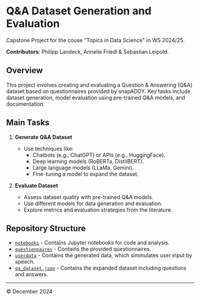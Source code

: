 # Q&A Dataset Generation and Evaluation
Capstone Project for the couse "Topics in Data Science" in WS 2024/25.

**Contributors**: Philipp Landeck, Annelie Friedl & Sebastian Leipold.

## Overview
This project involves creating and evaluating a Question & Answering (Q&A) dataset based on questionnaires provided by snapADDY. Key tasks include dataset generation, model evaluation using pre-trained Q&A models, and documentation.

## Main Tasks
1. **Generate Q&A Dataset**
   - Use techniques like:
     - Chatbots (e.g., ChatGPT) or APIs (e.g., HuggingFace).
     - Deep learning models (RoBERTa, DistilBERT).
     - Large language models (LLaMa, Gemini).
     - Fine-tuning a model to expand the dataset.

2. **Evaluate Dataset**
   - Assess dataset quality with pre-trained Q&A models.
   - Use different models for data generation and evaluation.
   - Explore metrics and evaluation strategies from the literature.

## Repository Structure
- [`notebooks`](https://github.com/croco22/CapstoneProjectTDS/tree/main/notebooks) - Contains Jupyter notebooks for code and analysis.
- [`questionnaires`](https://github.com/croco22/CapstoneProjectTDS/tree/main/questionnaires) - Contains the provided questionnaires.
- [`userdata`](https://github.com/croco22/CapstoneProjectTDS/tree/main/userdata) - Contains the generated data, which simmulates user input by speech.
- [`qa_dataset.json`](https://github.com/croco22/CapstoneProjectTDS/blob/main/qa_dataset.json) - Contains the expanded dataset including questions and answers.

---

&copy; December 2024
